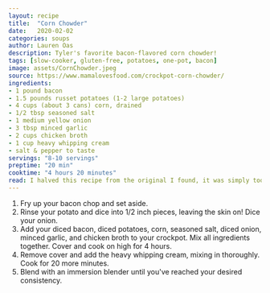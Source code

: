 ```yaml
---
layout: recipe
title:  "Corn Chowder"
date:   2020-02-02
categories: soups
author: Lauren Oas
description: Tyler's favorite bacon-flavored corn chowder!
tags: [slow-cooker, gluten-free, potatoes, one-pot, bacon]
image: assets/CornChowder.jpeg
source: https://www.mamalovesfood.com/crockpot-corn-chowder/
ingredients:
- 1 pound bacon
- 1.5 pounds russet potatoes (1-2 large potatoes)
- 4 cups (about 3 cans) corn, drained
- 1/2 tbsp seasoned salt
- 1 medium yellow onion
- 3 tbsp minced garlic
- 2 cups chicken broth
- 1 cup heavy whipping cream
- salt & pepper to taste
servings: "8-10 servings"
preptime: "20 min"
cooktime: "4 hours 20 minutes"
read: I halved this recipe from the original I found, it was simply too much and we often ended up throwing a good portion of it away. As I've written, this it easily has about 10 servings, so for me and Tyler that's still a few meals of leftovers.
---
```

1. Fry up your bacon chop and set aside.
2. Rinse your potato and dice into 1/2 inch pieces, leaving the skin on! Dice your onion.
3. Add your diced bacon, diced potatoes, corn, seasoned salt, diced onion, minced garlic, and chicken broth to your crockpot. Mix all ingredients together. Cover and cook on high for 4 hours. 
4. Remove cover and add the heavy whipping cream, mixing in thoroughly. Cook for 20 more minutes.
5. Blend with an immersion blender until you've reached your desired consistency. 
